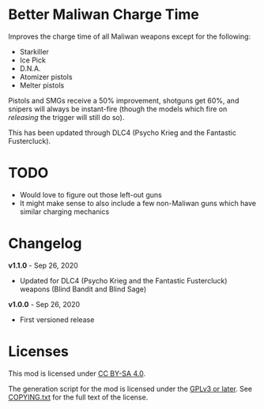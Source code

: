 Better Maliwan Charge Time
==========================

Improves the charge time of all Maliwan weapons except for the following:

* Starkiller
* Ice Pick
* D.N.A.
* Atomizer pistols
* Melter pistols

Pistols and SMGs receive a 50% improvement, shotguns get 60%, and snipers will always
be instant-fire (though the models which fire on *releasing* the trigger will still do so).

This has been updated through DLC4 (Psycho Krieg and the Fantastic Fustercluck).

TODO
====

- Would love to figure out those left-out guns
- It might make sense to also include a few non-Maliwan guns which have similar charging
  mechanics

Changelog
=========

**v1.1.0** - Sep 26, 2020
 * Updated for DLC4 (Psycho Krieg and the Fantastic Fustercluck) weapons (Blind
   Bandit and Blind Sage)

**v1.0.0** - Sep 26, 2020
 * First versioned release
 
Licenses
========

This mod is licensed under [CC BY-SA 4.0](https://creativecommons.org/licenses/by-sa/4.0/).

The generation script for the mod is licensed under the
[GPLv3 or later](https://www.gnu.org/licenses/quick-guide-gplv3.html).
See [COPYING.txt](../../COPYING.txt) for the full text of the license.

